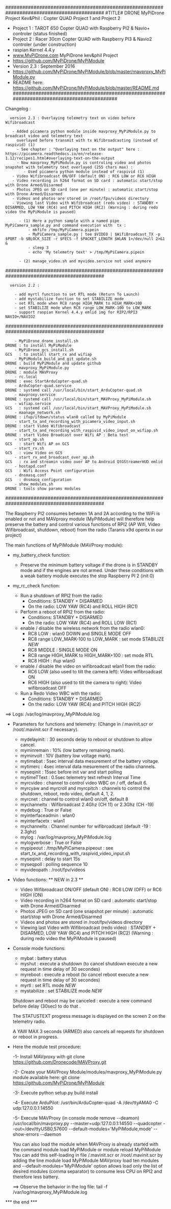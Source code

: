 ###########################################################################################
#TITLE# DRONE MyPiDrone Project Kev&Phil : Copter QUAD Project 1 and Project 2
- Project 1 : TAROT 650 Copter QUAD with Raspberry PI2 & Navio+ controler (status finished)
- Project 2 : Racer 30cm Copter QUAD with Raspberry PI3 & Navio2 controler (under construction)
- raspian Kernel 4.4.y 
- www.MyPiDrone.com MyPiDrone kev&phil Project
- https://github.com/MyPiDrone/MyPiModule 
- Version 2.3 : September 2016 
- https://github.com/MyPiDrone/MyPiModule/blob/master/mavproxy_MyPiModule.py
- README here: https://github.com/MyPiDrone/MyPiModule/blob/master/README.md
###########################################################################################

 Changelog :

      version 2.3 : Overlaying telemetry text on video before Wifibroadcast

       - Added picamera python module inside mavproxy_MyPiModule.py to broadcast video and telemetry text 
         overlayed before transmit with tx Wifibroadcasting (instead of raspivid) (1)
         - See chapter : "Overlaying text on the output" here : https://picamera.readthedocs.io/en/release-1.12/recipes1.html#overlaying-text-on-the-output
         - Now mavproxy_MyPiModule.py is controling video and photos snapshot with telemetry text overlayed (255 chars max) :
            - Used picamera python module instead of raspivid (1)
       - Video Wifibroadcast ON/OFF (default ON) : RC6 LOW or RC6 HIGH
       - Video recording in h264 format on SD card : automatic start/stop with Drone Armed/Disarmed
       - Photos JPEG on SD card (one per minute) : automatic start/stop with Drone Armed/Disarmed
       - Videos and photos are stored in /root/fpv/videos directory
       - Viewing last Video with Wifibroadcast (redo video) : STANDBY + DISARMED, LOW YAW (RC4) and PITCH HIGH (RC2) (Warning : during redo video the MyPiModule is paused)
        
          - (1) Here a python sample with a named pipe MyPiCamera_sample.py and command execution with  tx :
              - mkfifo /tmp/MyPiCamera.pipein
              - MyPiCamera_sample.py | tee $VIDEO | $WifiBroadcast_TX -p $PORT -b $BLOCK_SIZE -r $FECS -f $PACKET_LENGTH $WLAN 1>/dev/null 2>&1 &
              - sleep 3
              - echo 'My telemetry text' > /tmp/MyPiCamera.pipein

          - (2) manage_video.sh and myvideo.service not used anymore

###########################################################################################

      version 2.2 :

        - add myrtl function to set RTL mode (Return To Launch)
        - add mystabilize function to set STABILIZE mode
        - set RTL mode when RC8 range HIGH_MARK to HIGH_MARK+100
        - set STABILIZE mode when RC8 range LOW_MARK-100 to LOW_MARK
        - support raspian Kernel 4.4.y emlid img for RIP2/RPI3 NAVIO+/NAVIO2

###########################################################################################

        - MyPiDrone_drone_install.sh                                     DRONE : to install MyPiModule
        - MyPiDrone_gcs_install.sh                                       GCS   : to install start_rx and wifiap
        - MyPiModule_build_and_git_update.sh                             DRONE : build MyPiModule and update github
        - mavproxy_MyPiModule.py                                         DRONE : module MAVProxy
        - rc.local                                                       DRONE : exec StartArduCopter-quad.sh
        - ArduCopter-quad.service                                        DRONE : systemd call /usr/local/bin/start_ArduCopter-quad.sh
        - mavproxy.service                                               DRONE : systemd call /usr/local/bin/start_MAVProxy_MyPiModule.sh
        - wifiap.service                                                 GCS   : systemd call /usr/local/bin/start_MAVProxy_MyPiModule.sh
        - maanage_network.sh                                             DRONE : ifup/ifdown/status wlan0 called by MyPiModule 
        - start_tx_and_recording_with_picamera_video_input.sh            DRONE : start Video Wifibroadcast
        - start_tx_and_recording_with_raspivid_video_input_on_wifiap.sh  DRONE : start Video Broadcast over Wifi AP : Beta test
        - start_ap.sh                                                    GCS   : start Wifi AP on GCS
        - start_rx.sh                                                    GCS   : view Video on GCS
        - start_rx_and_broadcast_over_ap.sh                              GCS   : rx and streamin video over AP to Android QtGStreamerHUD emlid
        - hostapd.conf                                                   GCS   : Wifi Access Point configuration
        - dnsmasq.conf                                                   GCS   : dnsmasq configuration
        - show_modules.sh                                                DRONE : tools show params modules

###########################################################################################


The Raspberry PI2 consumes between 1A and 2A according to the WiFi is enabled or not and MAVproxy module (MyPiModule) 
will therefore help preserve the battery and control various functions of RPI2 (AP Wifi, Video Wifibroadcast, shutdown, reboot)
 from the radio (Taranis x9d opentx in our project)

The main functions of MyPiModule (MAVProxy module):

* my_battery_check function:

    - Preserve the minimum battery voltage if the drone is in STANDBY mode and if the engines are not armed.
      Under these conditions with a weak battery module executes the stop Raspberry PI 2 (init 0)

* my_rc_check function:

    - Run a shutdown of RPI2 from the radio:
        - Conditions: STANDBY + DISARMED
        - On the radio: LOW YAW (RC4) and ROLL HIGH (RC1)
    - Perform a reboot of RPI2 from the radio:
        - Conditions: STANDBY + DISARMED
        - On the radio: LOW YAW (RC4) and ROLL LOW (RC1)
    - enable / disable the wireless network from the radio wlan0:
        - RC8 LOW : wlan0 DOWN and SINGLE MODE OFF
        - RC8 range LOW_MARK-100 to LOW_MARK : set mode STABILIZE *NEW*
        - RC8 MIDDLE : SINGLE MODE ON
        - RC8 range HIGH_MARK to HIGH_MARK+100 : set mode RTL
        - RC8 HIGH : ifup wlan0 
    - enable / disable the video on wifibroadcast wlan1 from the radio:
        - RC6 LOW (also used to tilt the camera left): Video wifibroadcast ON
        - RC6 HIGH (also used to tilt the camera to right): Video wifibroadcast OFF
    - Run a Redo Video WBC with the radio:
        - Conditions: STANDBY + DISARMED
        - On the radio: LOW YAW (RC4) and PITCH HIGH (RC2)

==> Logs: /var/log/mavproxy_MyPiModule.log


* Parameters for functions and telemetry:
  (Change in /.mavinit.scr or /root/.mavinit.scr if necessary).

    - mydelayinit: : 30 seconds delay to reboot or shutdown to allow cancel.
    - myminremain : 10% (low battery remaining mark).
    - myminvolt : 10V (battery low voltage mark).
    - mytimebat : 5sec interval data mesurement of the battery voltage.
    - mytimerc : 4sec interval data mesurement of the radio channels.
    - myseqinit : 15sec before init var and start polling
    - mytimeTText : 0.5sec telemetry text refresh Interval Time
    - myrcvideo : channel to control video WBC on / off, default 6.
    - myrcyaw and myrcroll and myrcpitch : channels to control the shutdown, reboot, redo video, default 4, 1, 2.
    - myrcnet : channel to control wlan0 on/off, default 8
    - mychanneltx : Wifibroadcast 2.4Ghz (CH 11) or 2.3Ghz (CH -19)
    - mydebug : True or False
    - myinterfaceadmin : wlan0
    - myinterfacetx : wlan1
    - mychanneltx : Channel number for wifibroadcast (default -19 : 2.3ghz)
    - mylog : /var/log/mavproxy_MyPiModule.log
    - mylogverbose : True or False
    - mypipeout : /tmp/MyPiCamera.pipeout : see start_tx_and_recording_with_raspivid_video_input.sh
    - myseqinit : delay to start 15s
    - myseqpoll : polling sequence 10
    - myvideopath : /root/fpv/videos

* Video functions: ** NEW in 2.3 **

    - Video Wifibroadcast ON/OFF (default ON) : RC6 LOW (OFF) or RC6 HIGH (ON)
    - Video recording in h264 format on SD card : automatic start/stop with Drone Armed/Disarmed
    - Photos JPEG on SD card (one snapshot per minute) : automatic start/stop with Drone Armed/Disarmed
    - Videos and photos are stored in /root/fpv/videos directory
    - Viewing last Video with Wifibroadcast (redo video) : STANDBY + DISARMED, LOW YAW (RC4) and PITCH HIGH (RC2) (Warning : during redo video the MyPiModule is paused)

* Console mode functions:

    - mybat       : battery status
    - myshut      : execute a shutdown (to cancel shutdown execute a new request in time delay of 30 secondes)
    - myreboot    : execute a reboot (to cancel reboot execute a new request in time delay of 30 secondes)
    - myrtl       : set RTL mode *NEW*
    - mystabilize : set STABILIZE mode *NEW*

    Shutdown and reboot may be canceled : execute a new command before delay (30sec) to do that .

    The STATUSTEXT progress message is displayed on the screen 2 on the telemetry radio.

    A YAW MAX 3 seconds (ARMED) also cancels all requests for shutdown or reboot in progress.

* Here the module test procedure:

    -1- Install MAVproxy with git clone https://github.com/Dronecode/MAVProxy.git
    
    -2- Create your MAVProxy Module/modules/mavproxy_MyPiModule.py module available here: git clone https://github.com/MyPiDrone/MyPiModule
    
    -3- Execute python setup.py build install
    
    -4- Execute ArduPilot:
      /usr/bin/ArduCopter-quad -A /dev/ttyAMA0 -C udp:127.0.0.1:14550
      
    -5- Execute MAVProxy (in console mode remove --deamon) /usr/local/bin/mavproxy.py --master=udp:127.0.0.1:14550 --quadcopter --out=/dev/ttyUSB0,57600  --default-modules='MyPiModule,mode' --show-errors --daemon 

     You can also load the module when MAVProxy is already started with the command module load MyPiModule or module reload MyPiModule
     You can add this self-loading in file /.mavinit.scr or /root/.mavinit.scr by adding the line module load MyPiModule
     MAVproxy load ten modules and --default-modules='MyPiModule' option allows load only the list of desired modules (comma separator) to consume less CPU on RPI2 and therefore less battery.

    ==> Observe the behavior in the log file: tail -f /var/log/mavproxy_MyPiModule.log


*** the end ***

